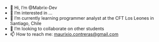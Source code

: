 - 👋 Hi, I’m @Mabrix-Dev
- 👀 I’m interested in ...
- 🌱 I’m currently learning programmer analyst at the CFT Los Leones in Santiago, Chile
- 💞️ I’m looking to collaborate on other students
- 📫 How to reach me: maurixio.contreras@gmail.com

<!---
Mabrix-Dev/Mabrix-Dev is a ✨ special ✨ repository because its `README.md` (this file) appears on your GitHub profile.
You can click the Preview link to take a look at your changes.
--->
